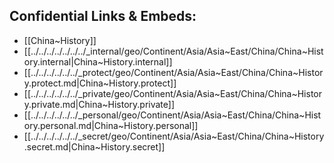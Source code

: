 



## Confidential Links & Embeds: 
- [[China~History]] 
- [[../../../../../../../_internal/geo/Continent/Asia/Asia~East/China/China~History.internal|China~History.internal]] 
- [[../../../../../../_protect/geo/Continent/Asia/Asia~East/China/China~History.protect.md|China~History.protect]] 
- [[../../../../../../_private/geo/Continent/Asia/Asia~East/China/China~History.private.md|China~History.private]] 
- [[../../../../../../_personal/geo/Continent/Asia/Asia~East/China/China~History.personal.md|China~History.personal]] 
- [[../../../../../../_secret/geo/Continent/Asia/Asia~East/China/China~History.secret.md|China~History.secret]] 
